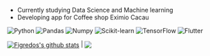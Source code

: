 - Currently studying Data Science and Machine learning
- Developing app for Coffee shop Eximio Cacau

![Python](https://img.shields.io/badge/Python-%2302569B?style=flat&logo=python&logoColor=white)
![Pandas](https://img.shields.io/badge/Pandas-%2302569B?style=flat&logo=pandas&logoColor=white)
![Numpy](https://img.shields.io/badge/Numpy-%2302569B?style=flat&logo=numpy&logoColor=white)
![Scikit-learn](https://img.shields.io/badge/Scikit_Learn-%2302569B?style=flat&logo=scikitlearn&logoColor=white)
![TensorFlow](https://img.shields.io/badge/TensorFlow-%2302569B?style=flat&logo=tensorflow&logoColor=white)
![Flutter](https://img.shields.io/badge/Flutter-%2302569B.svg?style=flat&logo=Flutter&logoColor=white)

<a href="https://github.com/figredos/github-readme-stats"><img align="center" src="https://github-readme-stats.vercel.app/api?username=figredos&show_icons=true&include_all_commits=true&theme=transparent&hide_border=true" alt="Figredos's github stats" /></a> | <a href="https://github.com/figredos/github-readme-stats"><img align="center" src="https://github-readme-stats.vercel.app/api/top-langs/?username=figredos&layout=compact&theme=transparent&hide_border=true" /></a>
